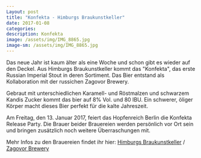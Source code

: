 ```yaml
---
Layout: post
title: "Konfekta - Himburgs Braukunstkeller"
date: 2017-01-08
categories:
description: Konfekta
image: /assets/img/IMG_8865.jpg
image-sm: /assets/img/IMG_8865.jpg
---
```

Das neue Jahr ist kaum älter als eine Woche und schon gibt es wieder auf den Deckel.
Aus Himburgs Braukunstkeller kommt das "Konfekta", das erste Russian Imperial Stout in deren Sortiment. Das Bier entstand als Kollaboration mit der russichen Zagovor Brewery.

Gebraut mit unterschiedlichen Karamell- und Röstmalzen und schwarzem Kandis Zucker kommt das bier auf 8% Vol. und 80 IBU. Ein schwerer, öliger Körper macht dieses Bier perfekt für die kalte Jahreszeit.

Am Freitag, den 13. Januar 2017, feiert das Hopfenreich Berlin die Konfekta Release Party. Die Brauer beider Brauereien werden persönlich vor Ort sein und bringen zusätzlich noch weitere Überraschungen mit.

Mehr Infos zu den Brauereien findet ihr hier: [Himburgs Braukunstkeller](http://himburgs.com/en/) / [Zagovor Brewery](http://zagovorbrewery.com/)
